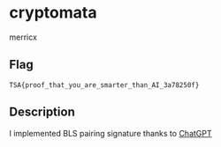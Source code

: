 # cryptomata

merricx

## Flag

```
TSA{proof_that_you_are_smarter_than_AI_3a78250f}
```

## Description

I implemented BLS pairing signature thanks to [ChatGPT](https://chatgpt.com/share/6729a0f4-ebd0-800e-96bd-d2e2522210bb)